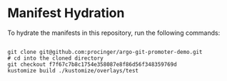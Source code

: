 
# Manifest Hydration

To hydrate the manifests in this repository, run the following commands:

```shell

git clone git@github.com:procinger/argo-git-promoter-demo.git
# cd into the cloned directory
git checkout f7f67c7b8c1754e358087e8f86d56f348359769d
kustomize build ./kustomize/overlays/test
```